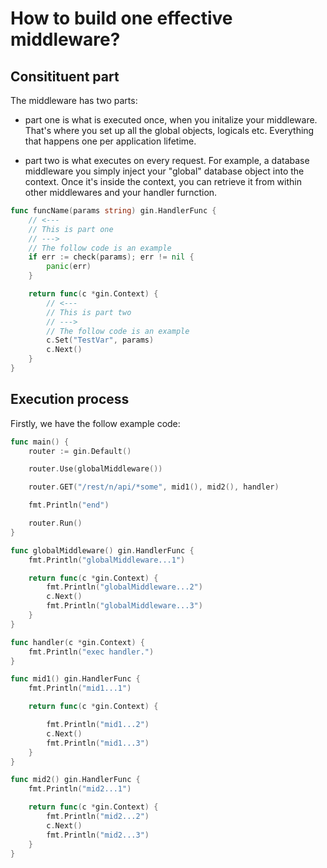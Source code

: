 # How to build one effective middleware?

## Consitituent part

The middleware has two parts:

  - part one is what is executed once, when you initalize your middleware. That's where you set up all the global objects, logicals etc. Everything that happens one per application lifetime.

  - part two is what executes on every request. For example, a database middleware you simply inject your "global" database object into the context. Once it's inside the context, you can retrieve it from within other middlewares and your handler furnction.

  ```go
  func funcName(params string) gin.HandlerFunc {
      // <---
      // This is part one
      // --->
      // The follow code is an example
      if err := check(params); err != nil {
          panic(err)
      }

      return func(c *gin.Context) {
          // <---
          // This is part two
          // --->
          // The follow code is an example
          c.Set("TestVar", params)
          c.Next()    
      }
  }
  ```

## Execution process

Firstly, we have the follow example code:

```go
func main() {
	router := gin.Default()

	router.Use(globalMiddleware())

	router.GET("/rest/n/api/*some", mid1(), mid2(), handler)

	fmt.Println("end")

	router.Run()
}

func globalMiddleware() gin.HandlerFunc {
	fmt.Println("globalMiddleware...1")

	return func(c *gin.Context) {
		fmt.Println("globalMiddleware...2")
		c.Next()
		fmt.Println("globalMiddleware...3")
	}
}

func handler(c *gin.Context) {
	fmt.Println("exec handler.")
}

func mid1() gin.HandlerFunc {
	fmt.Println("mid1...1")

	return func(c *gin.Context) {

		fmt.Println("mid1...2")
		c.Next()
		fmt.Println("mid1...3")
	}
}

func mid2() gin.HandlerFunc {
	fmt.Println("mid2...1")

	return func(c *gin.Context) {
		fmt.Println("mid2...2")
		c.Next()
		fmt.Println("mid2...3")
	}
}
```
